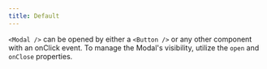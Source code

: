```yaml
---
title: Default
---
```


`<Modal />` can be opened by either a `<Button />` or any other component with an onClick event. To manage the Modal's visibility, utilize the `open` and `onClose` properties.
